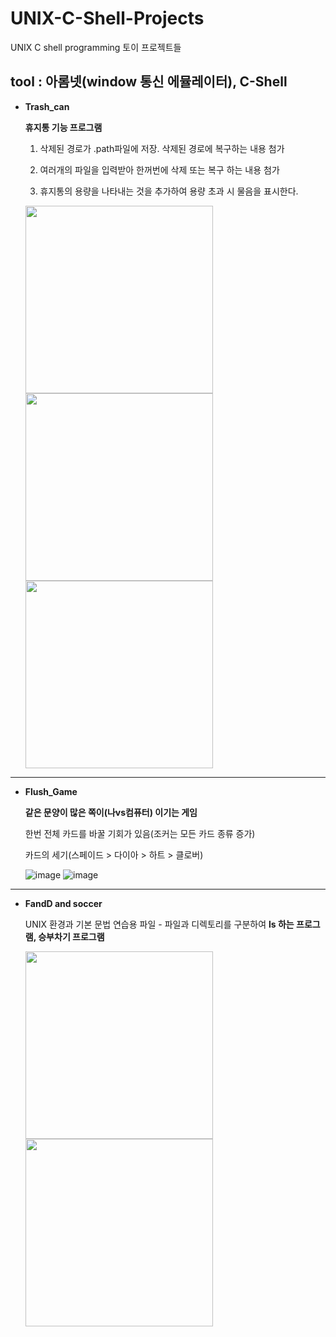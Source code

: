 # UNIX-C-Shell-Projects
UNIX C shell programming 토이 프로젝트들

tool : 아롬넷(window 통신 에뮬레이터), C-Shell
---
* **Trash_can**
  
  **휴지통 기능 프로그램**

  1. 삭제된 경로가 .path파일에 저장. 삭제된 경로에 복구하는 내용 첨가

  2. 여러개의 파일을 입력받아 한꺼번에 삭제 또는 복구 하는 내용 첨가

  3. 휴지통의 용량을 나타내는 것을 추가하여 용량 초과 시 물음을 표시한다.

  <img src="https://github.com/Yhwani/UNIX-C-Shell-Projects/assets/97424144/3257f211-7137-46b3-8ee5-a8726c1675b2" width=300 height=300>
  <img src="https://github.com/Yhwani/UNIX-C-Shell-Projects/assets/97424144/fcdd6628-426f-48c1-9b77-50c467b1ea17" width=300 height=300>
  <img src="https://github.com/Yhwani/UNIX-C-Shell-Projects/assets/97424144/ecbd56c5-0716-4540-8fa1-b4f881b1d766" width=300 height=300>

---

* **Flush_Game**

  **같은 문양이 많은 쪽이(나vs컴퓨터) 이기는 게임**

  한번 전체 카드를 바꿀 기회가 있음(조커는 모든 카드 종류 증가)

  카드의 세기(스페이드 > 다이아 > 하트 > 클로버)

  ![image](https://github.com/Yhwani/UNIX-C-Shell-Projects/assets/97424144/780311aa-a9f1-4543-9ab1-c14da619a607)
  ![image](https://github.com/Yhwani/UNIX-C-Shell-Projects/assets/97424144/797d876a-5d3f-4550-8469-482562732cdb)

---

* **FandD and soccer**
  
  UNIX 환경과 기본 문법 연습용 파일 - 파일과 디렉토리를 구분하여 **ls 하는 프로그램, 승부차기 프로그램**
  
  <img src="https://github.com/Yhwani/UNIX-C-Shell-Projects/assets/97424144/c89ca3cc-7eec-40c9-84eb-dc094c86c8ca" width=300 height=300>
  <img src="https://github.com/Yhwani/UNIX-C-Shell-Projects/assets/97424144/c538bd83-6582-46a2-8be3-c8ffb348119e" width=300 height=300>

  
 


